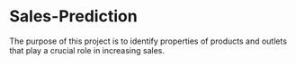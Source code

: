 # Sales-Prediction
The purpose of this project is to identify properties of products and outlets that play a crucial role in increasing sales. 
